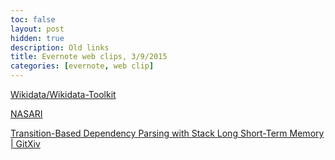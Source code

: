 ```yaml
---
toc: false
layout: post
hidden: true
description: Old links
title: Evernote web clips, 3/9/2015
categories: [evernote, web clip]
---
```


[Wikidata/Wikidata-Toolkit](https://github.com/Wikidata/Wikidata-Toolkit)

[NASARI](http://lcl.uniroma1.it/nasari/)

[Transition-Based Dependency Parsing with Stack Long Short-Term Memory | GitXiv](http://gitxiv.com/posts/qEQvDP8eidkAsGcPQ/transition-based-dependency-parsing-with-stack-long-short)

